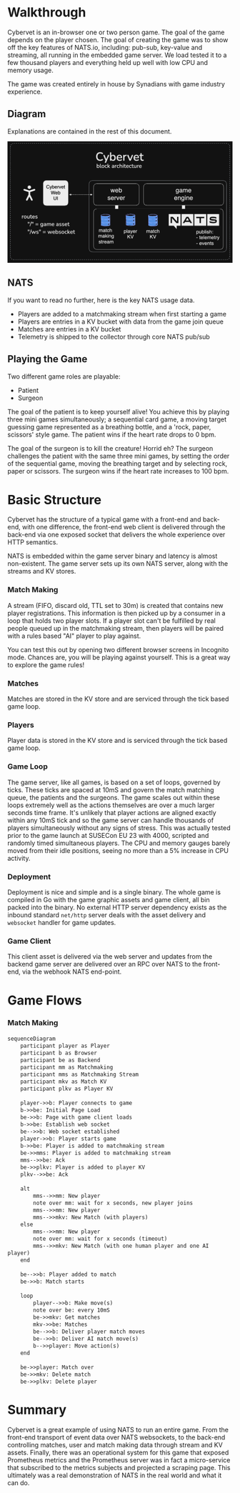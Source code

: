 # Walkthrough

Cybervet is an in-browser one or two person game. The goal of the game depends on the player chosen. The goal of creating the game was to show off the key features of NATS.io, including: pub-sub, key-value and streaming, all running in the embedded game server. We load tested it to a few thousand players and everything held up well with low CPU and memory usage.

The game was created entirely in house by Synadians with game industry experience.

## Diagram

Explanations are contained in the rest of this document.

![Block Diagram](cybervet_block.png)

## NATS

If you want to read no further, here is the key NATS usage data.

- Players are added to a matchmaking stream when first starting a game
- Players are entries in a KV bucket with data from the game join queue
- Matches are entries in a KV bucket
- Telemetry is shipped to the collector through core NATS pub/sub

## Playing the Game

Two different game roles are playable:

- Patient
- Surgeon

The goal of the patient is to keep yourself alive! You achieve this by playing three mini games simultaneously; a sequential card game, a moving target guessing game represented as a breathing bottle, and a 'rock, paper, scissors' style game. The patient wins if the heart rate drops to 0 bpm.

The goal of the surgeon is to kill the creature! Horrid eh? The surgeon challenges the patient with the same three mini games, by setting the order of the sequential game, moving the breathing target and by selecting rock, paper or scissors. The surgeon wins if the heart rate increases to 100 bpm.

# Basic Structure

Cybervet has the structure of a typical game with a front-end and back-end, with one difference, the front-end web client is delivered through the back-end via one exposed socket that delivers the whole experience over HTTP semantics.

NATS is embedded within the game server binary and latency is almost non-existent. The game server sets up its own NATS server, along with the streams and KV stores.

### Match Making

A stream (FIFO, discard old, TTL set to 30m) is created that contains new player registrations. This information is then picked up by a consumer in a loop that holds two player slots. If a player slot can't be fulfilled by real people queued up in the matchmaking stream, then players will be paired with a rules based "AI" player to play against.

You can test this out by opening two different browser screens in Incognito mode. Chances are, you will be playing against yourself. This is a great way to explore the game rules!

### Matches

Matches are stored in the KV store and are serviced through the tick based game loop.

### Players

Player data is stored in the KV store and is serviced through the tick based game loop.

### Game Loop

The game server, like all games, is based on a set of loops, governed by ticks. These ticks are spaced at 10mS and govern the match matching queue, the patients and the surgeons. The game scales out within these loops extremely well as the actions themselves are over a much larger seconds time frame. It's unlikely that player actions are aligned exactly within any 10mS tick and so the game server can handle thousands of players simultaneously without any signs of stress. This was actually tested prior to the game launch at SUSECon EU 23 with 4000, scripted and randomly timed simultaneous players. The CPU and memory gauges barely moved from their idle positions, seeing no more than a 5% increase in CPU activity.

### Deployment

Deployment is nice and simple and is a single binary. The whole game is compiled in Go with the game graphic assets and game client, all bin packed into the binary. No external HTTP server dependency exists as the inbound standard `net/http` server deals with the asset delivery and `websocket` handler for game updates.

### Game Client

This client asset is delivered via the web server and updates from the backend game server are delivered over an RPC over NATS to the front-end, via the webhook NATS end-point.

# Game Flows

### Match Making

```mermaid
sequenceDiagram
    participant player as Player
    participant b as Browser
    participant be as Backend
    participant mm as Matchmaking
    participant mms as Matchmaking Stream
    participant mkv as Match KV
    participant plkv as Player KV

    player->>b: Player connects to game
    b->>be: Initial Page Load
    be->>b: Page with game client loads
    b->>be: Establish web socket
    be-->>b: Web socket established
    player->>b: Player starts game
    b->>be: Player is added to matchmaking stream
    be->>mms: Player is added to matchmaking stream
    mms-->>be: Ack
    be->>plkv: Player is added to player KV
    plkv-->>be: Ack
    
    alt
        mms-->>mm: New player
        note over mm: wait for x seconds, new player joins
        mms-->>mm: New player
        mms-->>mkv: New Match (with players)
    else
        mms-->>mm: New player
        note over mm: wait for x seconds (timeout)
        mms-->>mkv: New Match (with one human player and one AI player)
    end

    be-->>b: Player added to match
    be->>b: Match starts    

    loop
        player-->>b: Make move(s)
        note over be: every 10mS
        be->>mkv: Get matches
        mkv->>be: Matches
        be-->>b: Deliver player match moves
        be-->>b: Deliver AI match move(s)
        b-->>player: Move action(s)
    end

    be->>player: Match over
    be->>mkv: Delete match
    be->>plkv: Delete player
```

# Summary

Cybervet is a great example of using NATS to run an entire game. From the front-end transport of event data over NATS websockets, to the back-end controlling matches, user and match making data through stream and KV assets. Finally, there was an operational system for this game that exposed Prometheus metrics and the Prometheus server was in fact a micro-service that subscribed to the metrics subjects and projected a scraping page. This ultimately was a real demonstration of NATS in the real world and what it can do.